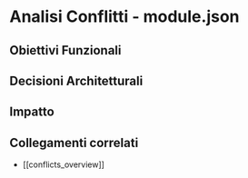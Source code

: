 # Analisi Conflitti - module.json


## Obiettivi Funzionali

## Decisioni Architetturali

## Impatto


## Collegamenti correlati
- [[conflicts_overview]]
